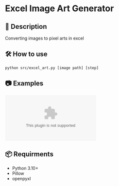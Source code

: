 # Excel Image Art Generator

## 📖 Description 
Converting images to pixel arts in excel

## 🛠 How to use
`python src/excel_art.py [image path] [step]`

## 📷 Examples 
![output example](examples/output/res.xlsx)

## 📦 Requirments 
- Python 3.10+
- Pillow
- openpyxl